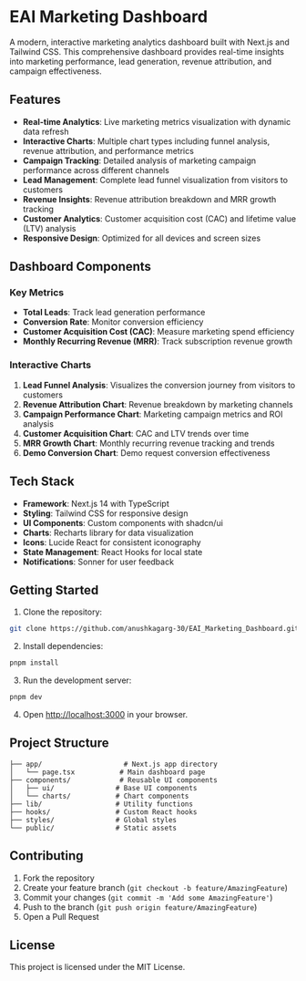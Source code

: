 # EAI Marketing Dashboard

A modern, interactive marketing analytics dashboard built with Next.js and Tailwind CSS. This comprehensive dashboard provides real-time insights into marketing performance, lead generation, revenue attribution, and campaign effectiveness.

## Features

- **Real-time Analytics**: Live marketing metrics visualization with dynamic data refresh
- **Interactive Charts**: Multiple chart types including funnel analysis, revenue attribution, and performance metrics
- **Campaign Tracking**: Detailed analysis of marketing campaign performance across different channels
- **Lead Management**: Complete lead funnel visualization from visitors to customers
- **Revenue Insights**: Revenue attribution breakdown and MRR growth tracking
- **Customer Analytics**: Customer acquisition cost (CAC) and lifetime value (LTV) analysis
- **Responsive Design**: Optimized for all devices and screen sizes

## Dashboard Components

### Key Metrics
- **Total Leads**: Track lead generation performance
- **Conversion Rate**: Monitor conversion efficiency
- **Customer Acquisition Cost (CAC)**: Measure marketing spend efficiency
- **Monthly Recurring Revenue (MRR)**: Track subscription revenue growth

### Interactive Charts
1. **Lead Funnel Analysis**: Visualizes the conversion journey from visitors to customers
2. **Revenue Attribution Chart**: Revenue breakdown by marketing channels
3. **Campaign Performance Chart**: Marketing campaign metrics and ROI analysis
4. **Customer Acquisition Chart**: CAC and LTV trends over time
5. **MRR Growth Chart**: Monthly recurring revenue tracking and trends
6. **Demo Conversion Chart**: Demo request conversion effectiveness

## Tech Stack

- **Framework**: Next.js 14 with TypeScript
- **Styling**: Tailwind CSS for responsive design
- **UI Components**: Custom components with shadcn/ui
- **Charts**: Recharts library for data visualization
- **Icons**: Lucide React for consistent iconography
- **State Management**: React Hooks for local state
- **Notifications**: Sonner for user feedback

## Getting Started

1. Clone the repository:
```bash
git clone https://github.com/anushkagarg-30/EAI_Marketing_Dashboard.git
```

2. Install dependencies:
```bash
pnpm install
```

3. Run the development server:
```bash
pnpm dev
```

4. Open [http://localhost:3000](http://localhost:3000) in your browser.

## Project Structure

```
├── app/                    # Next.js app directory
│   └── page.tsx           # Main dashboard page
├── components/            # Reusable UI components
│   ├── ui/               # Base UI components
│   └── charts/           # Chart components
├── lib/                  # Utility functions
├── hooks/                # Custom React hooks
├── styles/               # Global styles
└── public/               # Static assets
```

## Contributing

1. Fork the repository
2. Create your feature branch (`git checkout -b feature/AmazingFeature`)
3. Commit your changes (`git commit -m 'Add some AmazingFeature'`)
4. Push to the branch (`git push origin feature/AmazingFeature`)
5. Open a Pull Request

## License

This project is licensed under the MIT License. 